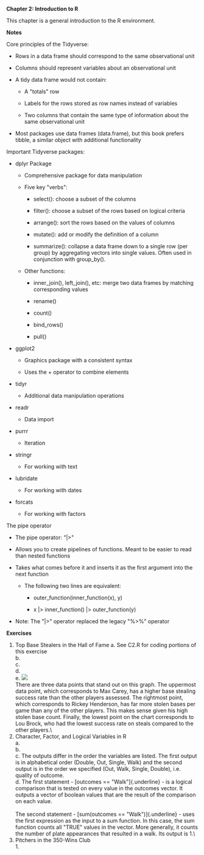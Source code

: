 **Chapter 2: Introduction to R**

This chapter is a general introduction to the R environment.

**Notes**

Core principles of the Tidyverse:

-   Rows in a data frame should correspond to the same observational unit

-   Columns should represent variables about an observational unit

-   A tidy data frame would not contain:

    -   A "totals" row

    -   Labels for the rows stored as row names instead of variables

    -   Two columns that contain the same type of information about the same observational unit

-   Most packages use data frames (data.frame), but this book prefers tibble, a similar object with additional functionality

Important Tidyverse packages:

-   dplyr Package

    -   Comprehensive package for data manipulation

    -   Five key "verbs":

        -   select(): choose a subset of the columns

        -   filter(): choose a subset of the rows based on logical criteria

        -   arrange(): sort the rows based on the values of columns

        -   mutate(): add or modify the definition of a column

        -   summarize(): collapse a data frame down to a single row (per group) by aggregating vectors into single values. Often used in conjunction with group_by().

    -   Other functions:

        -   inner_join(), left_join(), etc: merge two data frames by matching corresponding values

        -   rename()

        -   count()

        -   bind_rows()

        -   pull()

-   ggplot2

    -   Graphics package with a consistent syntax

    -   Uses the + operator to combine elements

-   tidyr

    -   Additional data manipulation operations

-   readr

    -   Data import

-   purrr

    -   Iteration

-   stringr

    -   For working with text

-   lubridate

    -   For working with dates

-   forcats

    -   For working with factors

The pipe operator

-   The pipe operator: "\|\>"

-   Allows you to create pipelines of functions. Meant to be easier to read than nested functions

-   Takes what comes before it and inserts it as the first argument into the next function

    -   The following two lines are equivalent:

        -   outer_function(inner_function(x), y)

        -   x \|\> inner_function() \|\> outer_function(y)

-   Note: The "\|\>" operator replaced the legacy "%\>%" operator

**Exercises**

1.  Top Base Stealers in the Hall of Fame
    a.  See C2.R for coding portions of this exercise\
    b.  
    c.  
    d.  
    e.  ![](images/clipboard-2653578909.png)\
        There are three data points that stand out on this graph. The uppermost data point, which corresponds to Max Carey, has a higher base stealing success rate than the other players assessed. The rightmost point, which corresponds to Rickey Henderson, has far more stolen bases per game than any of the other players. This makes sense given his high stolen base count. Finally, the lowest point on the chart corresponds to Lou Brock, who had the lowest success rate on steals compared to the other players.\
2.  Character, Factor, and Logical Variables in R\
    a.  
    b.  
    c.  The outputs differ in the order the variables are listed. The first output is in alphabetical order (Double, Out, Single, Walk) and the second output is in the order we specified (Out, Walk, Single, Double), i.e. quality of outcome.\
    d.  The first statement - [outcomes == "Walk"]{.underline} - is a logical comparison that is tested on every value in the outcomes vector. It outputs a vector of boolean values that are the result of the comparison on each value.\
        \
        The second statement - [sum(outcomes == "Walk")]{.underline} - uses the first expression as the input to a sum function. In this case, the sum function counts all "TRUE" values in the vector. More generally, it counts the number of plate appearances that resulted in a walk. Its output is 1.\
3.  Pitchers in the 350-Wins Club\
    1.  
